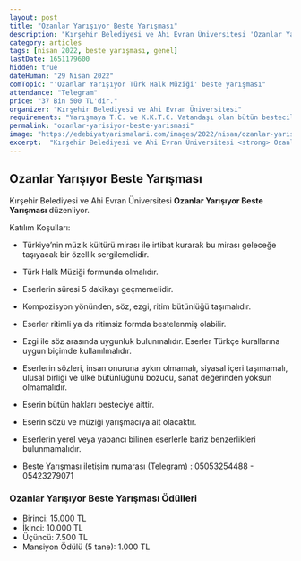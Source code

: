 ```yaml
---
layout: post
title: "Ozanlar Yarışıyor Beste Yarışması"
description: "Kırşehir Belediyesi ve Ahi Evran Üniversitesi 'Ozanlar Yarışıyor Beste Yarışması' düzenliyor."
category: articles
tags: [nisan 2022, beste yarışması, genel]
lastDate: 1651179600
hidden: true
dateHuman: "29 Nisan 2022"
comTopic: "'Ozanlar Yarışıyor Türk Halk Müziği' beste yarışması"
attendance: "Telegram"
price: "37 Bin 500 TL'dir."
organizer: "Kırşehir Belediyesi ve Ahi Evran Üniversitesi"
requirements: "Yarışmaya T.C. ve K.K.T.C. Vatandaşı olan bütün besteciler katılabilir."
permalink: "ozanlar-yarisiyor-beste-yarismasi"
image: "https://edebiyatyarismalari.com/images/2022/nisan/ozanlar-yarisiyor-beste-yarismasi.jpg"
excerpt:  "Kırşehir Belediyesi ve Ahi Evran Üniversitesi <strong> Ozanlar Yarışıyor Beste Yarışması </strong> düzenliyor."
---
```


## Ozanlar Yarışıyor Beste Yarışması
Kırşehir Belediyesi ve Ahi Evran Üniversitesi **Ozanlar Yarışıyor Beste Yarışması** düzenliyor.

Katılım Koşulları:
- Türkiye’nin müzik kültürü mirası ile irtibat kurarak bu mirası geleceğe taşıyacak bir özellik sergilemelidir. 
- Türk Halk Müziği formunda olmalıdır.
- Eserlerin süresi 5 dakikayı geçmemelidir.
- Kompozisyon yönünden, söz, ezgi, ritim bütünlüğü taşımalıdır.
- Eserler ritimli ya da ritimsiz formda bestelenmiş olabilir.
- Ezgi ile söz arasında uygunluk bulunmalıdır. Eserler Türkçe kurallarına uygun biçimde kullanılmalıdır.
- Eserlerin sözleri, insan onuruna aykırı olmamalı, siyasal içeri taşımamalı, ulusal birliği ve ülke bütünlüğünü bozucu, sanat değerinden yoksun olmamalıdır.
- Eserin bütün hakları besteciye aittir.
- Eserin sözü ve müziği yarışmacıya ait olacaktır.
- Eserlerin yerel veya yabancı bilinen eserlerle bariz benzerlikleri bulunmamalıdır.

- Beste Yarışması iletişim numarası (Telegram) : 05053254488 - 05423279071

### Ozanlar Yarışıyor Beste Yarışması Ödülleri
- Birinci: 15.000 TL
- İkinci: 10.000 TL
- Üçüncü: 7.500 TL
- Mansiyon Ödülü (5 tane): 1.000 TL 
